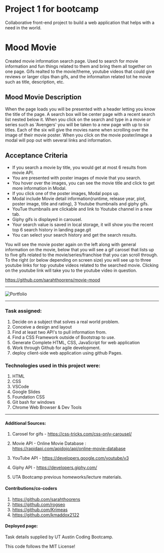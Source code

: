 # Project 1 for bootcamp
Collaborative front-end project to build a web application that helps with a need in the world.



# Mood Movie
Created movie information search page.  Used to search for movie information and fun things related to them and bring them all together on one page.  Gifs realted to the movie/theme, youtube videos that could give reviews or larger clips than gifs, and the informaiton related tot he movie such as title, description, etc. 



## Mood Movie Description
When the page loads you will be presented with a header letting you know the title of the page.  A search box will be center page with a recent search list nested below it.  When you click on the search and type in a movie or series such as 'Avengers' you will be taken to a new page with up to six titles.  Each of the six will give the movies name when scrolling over the image of their movie poster.  When you click on the movie poster/image a modal will pop out with several links and information.  



## Acceptance Criteria
- If you search a movie by title, you would get at most 6 results from movie API.
- You are presented with poster images of movie that you search.
- You hover over the images, you can see the movie title and click to get more information in Modal.
- If you click one of the poster images, Modal pops up.
- Modal include Movie detail information(runtime, release year, plot, poster image, title and rating), 3 Youtube thumbnails and giphy gifs.
- YouTue thumbnails are clickable and link to Youtube channel in a new tab.
- Giphy gifs is displayed in carousel.
- Your search value is saved in local storage, it will show you the recent top 6 search history in landing page.git 
- You can select your search history and get the search results.

 You will see the movie poster again on the left along with general information on the movie, below that you will see a gif carosel that lists up to five gifs related to the movie/series/franchise that you can scroll through.  To the right (or below depending on screen size) you will see up to three youtube links for top youtube videos related to the searched movie.  Clicking on the youtube link will take you to the youtube video in question.  



https://github.com/sarahthoorens/movie-mood

------------------------------------------------------------


<!-- first Image -->
![Portfolio](/Assets/Capture.JPG)

<!-- Second Image -->

<!-- Third Image -->

<!-- Fourth Image -->

<!-- Etc Image -->



------------------------------------------------------------

### Task assigned:
  1. Decide on a subject that solves a real world problem.
  2. Conceive a design and layout
  3. Find at least two API's to pull information from.
  4. Find a CSS Framework outside of Bootstrap to use.
  5. Generate Complete HTML, CSS, JavaScript for web application
  6. Work through Github for agile development.
  7. deploy client-side web application using github Pages.


### Technologies used in this project were:
  1. HTML
  2. CSS
  3. VSCode
  4. Google Slides
  5. Foundation CSS
  6. Git bash for windows
  7. Chrome Web Browser & Dev Tools


------------------------------------------------------------

#### Additional Sources:
  1. Carosel for gifs - https://css-tricks.com/css-only-carousel/
  2. Movie API - Online Movie Database : https://rapidapi.com/apidojo/api/online-movie-database
  3. YouTube API - https://developers.google.com/youtube/v3
  4. Giphy API - https://developers.giphy.com/

  2. UTA Bootcamp previous homeworks/lecture materials.

  

#### Contributions/co-coders
  1. https://github.com/sarahthoorens
  2. https://github.com/rogseo
  3. https://github.com/Krimeas
  4. https://github.com/kmaddox2122

#### Deployed page: 
 
Task details supplied by UT Austin Coding Bootcamp.

This code follows the MIT License!
